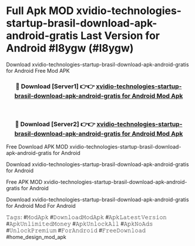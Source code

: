 # Full Apk MOD xvidio-technologies-startup-brasil-download-apk-android-gratis Last Version for Android #l8ygw (#l8ygw)
Download xvidio-technologies-startup-brasil-download-apk-android-gratis for Android Free Mod APK

<div align="center">
<h3>🔴 Download [Server1] 👉👉 <a href="https://apps.libra.edu.pl?title=xvidio-technologies-startup-brasil-download-apk-android-gratis&ref=18F">xvidio-technologies-startup-brasil-download-apk-android-gratis for Android Mod Apk</a></h3><br>

<h3>🔴 Download [Server2] 👉👉 <a href="https://apps.libra.edu.pl?title=xvidio-technologies-startup-brasil-download-apk-android-gratis&ref=18F">xvidio-technologies-startup-brasil-download-apk-android-gratis for Android Mod Apk</a></h3>
</div>


Free Download APK MOD xvidio-technologies-startup-brasil-download-apk-android-gratis for Android

Download xvidio-technologies-startup-brasil-download-apk-android-gratis for Android 

Free APK MOD xvidio-technologies-startup-brasil-download-apk-android-gratis for Android 

Download xvidio-technologies-startup-brasil-download-apk-android-gratis for Android Mod For Android

𝚃𝚊𝚐𝚜: #𝙼𝚘𝚍𝙰𝚙𝚔 #𝙳𝚘𝚠𝚗𝚕𝚘𝚊𝚍𝙼𝚘𝚍𝙰𝚙𝚔 #𝙰𝚙𝚔𝙻𝚊𝚝𝚎𝚜𝚝𝚅𝚎𝚛𝚜𝚒𝚘𝚗 #𝙰𝚙𝚔𝚄𝚗𝚕𝚒𝚖𝚒𝚝𝚎𝚍𝙼𝚘𝚗𝚎𝚢 #𝙰𝚙𝚔𝚄𝚗𝚕𝚘𝚌𝚔𝙰𝚕𝚕 #𝙰𝚙𝚔𝙽𝚘𝙰𝚍𝚜 #𝚄𝚗𝚕𝚘𝚌𝚔𝙿𝚛𝚎𝚖𝚒𝚞𝚖 #𝙵𝚘𝚛𝙰𝚗𝚍𝚛𝚘𝚒𝚍 #𝙵𝚛𝚎𝚎𝙳𝚘𝚠𝚗𝚕𝚘𝚊𝚍 #home_design_mod_apk